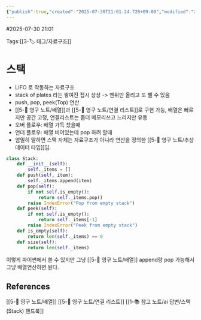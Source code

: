 ```yaml
---
{"publish":true,"created":"2025-07-30T21:01:24.728+09:00","modified":"2025-08-06T21:03:23.243+09:00","cssclasses":""}
---
```


#2025-07-30 21:01

Tags:[[3-🏷️ 태그/자료구조]]

# 스택
- LIFO 로 작동하는 자료구조
- stack of plates 라는 쌓여진 접시 상상 -> 맨위만 올리고 또 뺄 수 있음
- push, pop, peek(Top) 연산
- [[5-💎 영구 노트/배열]]과 [[5-💎 영구 노트/연결 리스트]]로 구현 가능, 배열은 빠르지만 공간 고정, 연결리스트는 좀더 메모리쓰고 느리지만 유동
- 오버 플로우: 배열 가득 찼을때
- 언더 플로우: 배열 비어있는데 pop 하려 할때
- 엄밀히 말하면 스택 자체는 자료구조가 아니라 연산을 정의한 [[5-💎 영구 노트/추상 데이터 타입]]임.

```python
class Stack:
    def __init__(self):
        self._items = []
    def push(self, item):
        self._items.append(item)
    def pop(self):
        if not self.is_empty():
            return self._items.pop()
        raise IndexError("Pop from empty stack")
    def peek(self):
        if not self.is_empty():
            return self._items[-1]
        raise IndexError("Peek from empty stack")
    def is_empty(self):
        return len(self._items) == 0
    def size(self):
        return len(self._items)
```
이렇게 파이썬에서 쓸 수 있지만 그냥 [[5-💎 영구 노트/배열]] append랑 pop 가능해서 그냥 배열연산하면 된다.

## References
 [[5-💎 영구 노트/배열]]
 [[5-💎 영구 노트/연결 리스트]]
 [[1-📚 참고 노트/ai 답변/스택(Stack) 핸드북]]